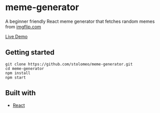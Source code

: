 # meme-generator

A beginner friendly React meme generator that fetches random memes from [imgflip.com](https://imgflip.com/)

[Live Demo](https://meme-geneator-st.web.app/)

## Getting started

```
git clone https://github.com/stolomeo/meme-generator.git
cd meme-generator
npm install
npm start
```

## Built with

- [React](https://reactjs.org/)

